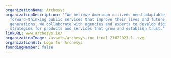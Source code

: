 ```yaml
---
organizationName: Archesys
organizationDescription: '"We believe American citizens need adaptable,
  forward-thinking public services that improve their lives and future
  generations. We collaborate with agencies and experts to develop digital
  strategies for products and services that grow and establish trust."'
linkURL: www.archesys.io/
organizationImage: /assets/archesys-inc_final_21022023-1-.svg
organizationAlt: Logo for Archesys
foundingMember: false
---
```

